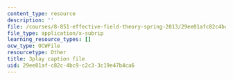 ```yaml
---
content_type: resource
description: ''
file: /courses/8-851-effective-field-theory-spring-2013/29ee01afc82c4bc9c2c33c19e47b4ca6_DdY98Zaff5I.srt
file_type: application/x-subrip
learning_resource_types: []
ocw_type: OCWFile
resourcetype: Other
title: 3play caption file
uid: 29ee01af-c82c-4bc9-c2c3-3c19e47b4ca6
---
```

